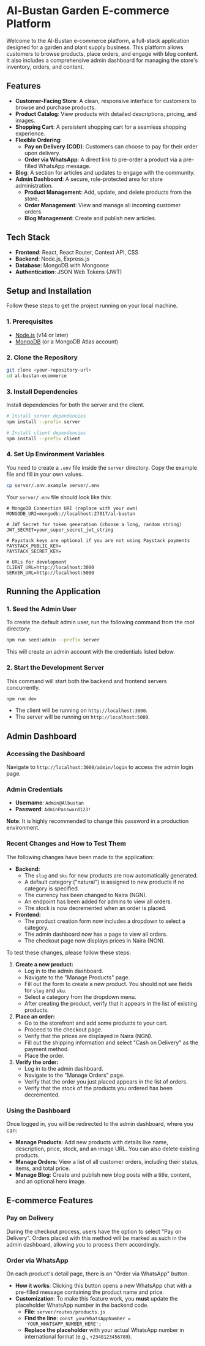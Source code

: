 # Al-Bustan Garden E-commerce Platform

Welcome to the Al-Bustan e-commerce platform, a full-stack application designed for a garden and plant supply business. This platform allows customers to browse products, place orders, and engage with blog content. It also includes a comprehensive admin dashboard for managing the store's inventory, orders, and content.

## Features

- **Customer-Facing Store**: A clean, responsive interface for customers to browse and purchase products.
- **Product Catalog**: View products with detailed descriptions, pricing, and images.
- **Shopping Cart**: A persistent shopping cart for a seamless shopping experience.
- **Flexible Ordering**:
    - **Pay on Delivery (COD)**: Customers can choose to pay for their order upon delivery.
    - **Order via WhatsApp**: A direct link to pre-order a product via a pre-filled WhatsApp message.
- **Blog**: A section for articles and updates to engage with the community.
- **Admin Dashboard**: A secure, role-protected area for store administration.
    - **Product Management**: Add, update, and delete products from the store.
    - **Order Management**: View and manage all incoming customer orders.
    - **Blog Management**: Create and publish new articles.

## Tech Stack

- **Frontend**: React, React Router, Context API, CSS
- **Backend**: Node.js, Express.js
- **Database**: MongoDB with Mongoose
- **Authentication**: JSON Web Tokens (JWT)

## Setup and Installation

Follow these steps to get the project running on your local machine.

### 1. Prerequisites

- [Node.js](https://nodejs.org/) (v14 or later)
- [MongoDB](https://www.mongodb.com/try/download/community) (or a MongoDB Atlas account)

### 2. Clone the Repository

```bash
git clone <your-repository-url>
cd al-bustan-ecommerce
```

### 3. Install Dependencies

Install dependencies for both the server and the client.

```bash
# Install server dependencies
npm install --prefix server

# Install client dependencies
npm install --prefix client
```

### 4. Set Up Environment Variables

You need to create a `.env` file inside the `server` directory. Copy the example file and fill in your own values.

```bash
cp server/.env.example server/.env
```

Your `server/.env` file should look like this:

```
# MongoDB Connection URI (replace with your own)
MONGODB_URI=mongodb://localhost:27017/al-bustan

# JWT Secret for token generation (choose a long, random string)
JWT_SECRET=your_super_secret_jwt_string

# Paystack keys are optional if you are not using Paystack payments
PAYSTACK_PUBLIC_KEY=
PAYSTACK_SECRET_KEY=

# URLs for development
CLIENT_URL=http://localhost:3000
SERVER_URL=http://localhost:5000
```

## Running the Application

### 1. Seed the Admin User

To create the default admin user, run the following command from the root directory:

```bash
npm run seed:admin --prefix server
```

This will create an admin account with the credentials listed below.

### 2. Start the Development Server

This command will start both the backend and frontend servers concurrently.

```bash
npm run dev
```

- The client will be running on `http://localhost:3000`.
- The server will be running on `http://localhost:5000`.

## Admin Dashboard

### Accessing the Dashboard

Navigate to `http://localhost:3000/admin/login` to access the admin login page.

### Admin Credentials

- **Username**: `Admin@Albustan`
- **Password**: `AdminPassword123!`

**Note**: It is highly recommended to change this password in a production environment.

### Recent Changes and How to Test Them

The following changes have been made to the application:

*   **Backend:**
    *   The `slug` and `sku` for new products are now automatically generated.
    *   A default category ("natural") is assigned to new products if no category is specified.
    *   The currency has been changed to Naira (NGN).
    *   An endpoint has been added for admins to view all orders.
    *   The stock is now decremented when an order is placed.
*   **Frontend:**
    *   The product creation form now includes a dropdown to select a category.
    *   The admin dashboard now has a page to view all orders.
    *   The checkout page now displays prices in Naira (NGN).

To test these changes, please follow these steps:

1.  **Create a new product:**
    *   Log in to the admin dashboard.
    *   Navigate to the "Manage Products" page.
    *   Fill out the form to create a new product. You should not see fields for `slug` and `sku`.
    *   Select a category from the dropdown menu.
    *   After creating the product, verify that it appears in the list of existing products.
2.  **Place an order:**
    *   Go to the storefront and add some products to your cart.
    *   Proceed to the checkout page.
    *   Verify that the prices are displayed in Naira (NGN).
    *   Fill out the shipping information and select "Cash on Delivery" as the payment method.
    *   Place the order.
3.  **Verify the order:**
    *   Log in to the admin dashboard.
    *   Navigate to the "Manage Orders" page.
    *   Verify that the order you just placed appears in the list of orders.
    *   Verify that the stock of the products you ordered has been decremented.

### Using the Dashboard

Once logged in, you will be redirected to the admin dashboard, where you can:
- **Manage Products**: Add new products with details like name, description, price, stock, and an image URL. You can also delete existing products.
- **Manage Orders**: View a list of all customer orders, including their status, items, and total price.
- **Manage Blog**: Create and publish new blog posts with a title, content, and an optional hero image.

## E-commerce Features

### Pay on Delivery

During the checkout process, users have the option to select "Pay on Delivery". Orders placed with this method will be marked as such in the admin dashboard, allowing you to process them accordingly.

### Order via WhatsApp

On each product's detail page, there is an "Order via WhatsApp" button.

- **How it works**: Clicking this button opens a new WhatsApp chat with a pre-filled message containing the product name and price.
- **Customization**: To make this feature work, you **must** update the placeholder WhatsApp number in the backend code.
    - **File**: `server/routes/products.js`
    - **Find the line**: `const yourWhatsAppNumber = 'YOUR_WHATSAPP_NUMBER_HERE';`
    - **Replace the placeholder** with your actual WhatsApp number in international format (e.g., `+2348123456789`).
